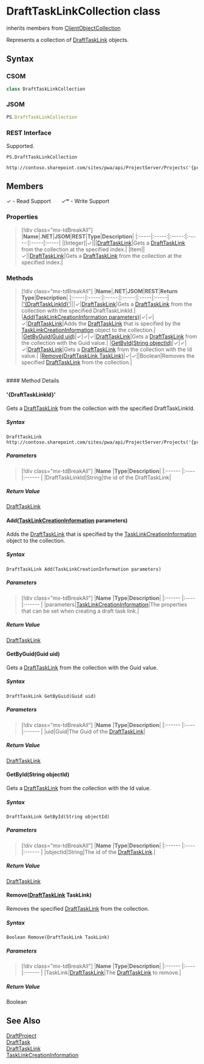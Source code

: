 [comment]: # (Name:DraftTaskLinkCollection)
[comment]: # (Name:Microsoft.ProjectServer.DraftTaskLinkCollection)
[comment]: # (Type:class)
[comment]: # (Status:Verified)

# <a name="name"></a>DraftTaskLinkCollection class

inherits members from [ClientObjectCollection<DraftTaskLink>](https://msdn.microsoft.com/EN-US/library/ee539303)<br/>

<a name="description"></a>Represents a collection of [DraftTaskLink](DraftTaskLink.md) objects.

## <a name="syntax"></a>Syntax

### CSOM

```cs
class DraftTaskLinkCollection 
```
### JSOM

```javascript
PS.DraftTaskLinkCollection
```
### REST Interface

Supported.

```
PS.DraftTaskLinkCollection

http://contoso.sharepoint.com/sites/pwa/api/ProjectServer/Projects('{projectid}')/Draft/TaskLinks
```

## <a name="members"></a>Members


&#x2713; - Read Support &nbsp;&nbsp;&nbsp;&nbsp;&nbsp;&nbsp;&#x2713;&#x02B7; - Write Support

### <a name="properties"></a>Properties
> [!div class="mx-tdBreakAll"]
|**Name**|**.NET**|**JSOM**|**REST**|**Type**|**Description**|
|:-----|:-----:|:-----:|:-----:|:-----|:-----|
|<a name="[Integer]"></a>[Integer]|&#x2713;|||[DraftTaskLink](DraftTaskLink.md)|Gets a [DraftTaskLink](DraftTaskLink.md) from the collection at the specified index.|
|<a name="Item"></a>Item||&#x2713;||[DraftTaskLink](DraftTaskLink.md)|Gets a [DraftTaskLink](DraftTaskLink.md) from the collection at the specified index.|

### <a name="methods"></a>Methods
> [!div class="mx-tdBreakAll"]
|**Name**|**.NET**|**JSOM**|**REST**|**Return Type**|**Description**|
|:-----|:-----:|:-----:|:-----:|:-----|:-----|
|[&#39;{DraftTaskLinkId}&#39;](#&#39;{DraftTaskLinkId}&#39;)|||&#x2713;|[DraftTaskLink](DraftTaskLink.md)|Gets a [DraftTaskLink](DraftTaskLink.md) from the collection with the specified DraftTaskLinkId.|
|[Add(TaskLinkCreationInformation parameters)](#Add_[TaskLinkCreationInformation]_TaskLinkCreationInformation.md__parameters_)|&#x2713;|&#x2713;|&#x2713;|[DraftTaskLink](DraftTaskLink.md)|Adds the [DraftTaskLink](DraftTaskLink.md) that is specified by the [TaskLinkCreationInformation](TaskLinkCreationInformation.md) object to the collection.|
|[GetByGuid(Guid uid)](#GetByGuid_Guid_uid_)|&#x2713;|&#x2713;|&#x2713;|[DraftTaskLink](DraftTaskLink.md)|Gets a [DraftTaskLink](DraftTaskLink.md) from the collection with the Guid value.|
|[GetById(String objectId)](#GetById_String_objectId_)|&#x2713;|&#x2713;|&#x2713;|[DraftTaskLink](DraftTaskLink.md)|Gets a [DraftTaskLink](DraftTaskLink.md) from the collection with the Id value.|
|[Remove(DraftTaskLink TaskLink)](#Remove_[DraftTaskLink]_DraftTaskLink.md__TaskLink_)|&#x2713;|&#x2713;||Boolean|Removes the specified [DraftTaskLink](DraftTaskLink.md) from the collection.|

<br/>
#### Method Details

#### <a name="&#39;{DraftTaskLinkId}&#39;"></a>&#39;{DraftTaskLinkId}&#39;
 
Gets a [DraftTaskLink](DraftTaskLink.md) from the collection with the specified DraftTaskLinkId.

##### Syntax

```
DraftTaskLink http://contoso.sharepoint.com/sites/pwa/api/ProjectServer/Projects('{projectid}')/Draft/TaskLinks('{DraftTaskLinkId}')
```

##### Parameters
> [!div class="mx-tdBreakAll"]
|**Name** |**Type**|**Description**|
|:------ |:----|:------ |
|DraftTaskLinkId|String|the id of the DraftTaskLink|

##### Return Value

[DraftTaskLink](DraftTaskLink.md)

#### <a name="Add_[TaskLinkCreationInformation]_TaskLinkCreationInformation.md__parameters_"></a>Add([TaskLinkCreationInformation](TaskLinkCreationInformation.md) parameters)
 
Adds the [DraftTaskLink](DraftTaskLink.md) that is specified by the [TaskLinkCreationInformation](TaskLinkCreationInformation.md) object to the collection.

##### Syntax

```
DraftTaskLink Add(TaskLinkCreationInformation parameters)
```

##### Parameters
> [!div class="mx-tdBreakAll"]
|**Name** |**Type**|**Description**|
|:------ |:----|:------ |
|parameters|[TaskLinkCreationInformation](TaskLinkCreationInformation.md)|The properties that can be set when creating a draft task link.|

##### Return Value

[DraftTaskLink](DraftTaskLink.md)

#### <a name="GetByGuid_Guid_uid_"></a>GetByGuid(Guid uid)
 
Gets a [DraftTaskLink](DraftTaskLink.md) from the collection with the Guid value.

##### Syntax

```
DraftTaskLink GetByGuid(Guid uid)
```

##### Parameters
> [!div class="mx-tdBreakAll"]
|**Name** |**Type**|**Description**|
|:------ |:----|:------ |
|uid|Guid|The Guid of the [DraftTaskLink](DraftTaskLink.md)|

##### Return Value

[DraftTaskLink](DraftTaskLink.md)

#### <a name="GetById_String_objectId_"></a>GetById(String objectId)
 
Gets a [DraftTaskLink](DraftTaskLink.md) from the collection with the Id value.

##### Syntax

```
DraftTaskLink GetById(String objectId)
```

##### Parameters
> [!div class="mx-tdBreakAll"]
|**Name** |**Type**|**Description**|
|:------ |:----|:------ |
|objectId|String|The id of the [DraftTaskLink](DraftTaskLink.md).|

##### Return Value

[DraftTaskLink](DraftTaskLink.md)

#### <a name="Remove_[DraftTaskLink]_DraftTaskLink.md__TaskLink_"></a>Remove([DraftTaskLink](DraftTaskLink.md) TaskLink)
 
Removes the specified [DraftTaskLink](DraftTaskLink.md) from the collection.

##### Syntax

```
Boolean Remove(DraftTaskLink TaskLink)
```

##### Parameters
> [!div class="mx-tdBreakAll"]
|**Name** |**Type**|**Description**|
|:------ |:----|:------ |
|TaskLink|[DraftTaskLink](DraftTaskLink.md)|The [DraftTaskLink](DraftTaskLink.md) to remove.|

##### Return Value

Boolean

## <a name="seeAlso"></a>See Also

[DraftProject](DraftProject.md)<br/>
[DraftTask](DraftTask.md)<br/>
[DraftTaskLink](DraftTaskLink.md)<br/>
[TaskLinkCreationInformation](TaskLinkCreationInformation.md)<br/>
